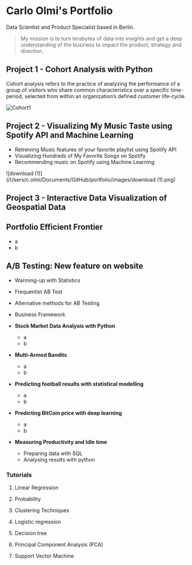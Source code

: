 # Carlo Olmi's Portfolio

Data Scientist and Product Specialist based in Berlin.

> My mission is to turn terabytes of data into insights and get a deep understanding of the business to impact the product, strategy and direction.
>
> 

## Project 1 - Cohort Analysis with Python

Cohort analysis refers to the practice of analyzing the performance of a group of visitors who share common characteristics over a specific time-period, selected from within an organization’s defined customer life-cycle.



![Cohort1](https://cdn-images-1.medium.com/max/1600/1*ikx5gxCWz2jpuDkim32M-A.png)

 

## Project 2 - Visualizing My Music Taste using Spotify API and Machine Learning

- Retreiving Music features of your favorite playlist using Spotify API
- Visualizing Hundreds of My Favorite Songs on Spotify
- Recommending music on Spotify using Machine Learning

![download (1)](/Users/c.olmi/Documents/GitHub/portfolio/images/download (1).png)

## Project 3 - Interactive Data Visualization of Geospatial Data



## **Portfolio Efficient Frontier**

- a
- b

## **A/B Testing: New feature on website**

- Warming-up with Statistics
- Frequentist AB Test
- Alternative methods for AB Testing
- Business Framework

- **Stock Market Data Analysis with Python**
  - a
  - b
- **Multi-Armed Bandits**
  - a
  - b
- **Predicting football results with statistical modelling**
  - a
  - b
- **Predicting BitCoin price with deep learning**
  - a
  - b
- **Measuring Productivity and Idle time**
  - Preparing data with SQL
  - Analysing results with python



### Tutorials

1. Linear Regression

2. Probability

3. Clustering Techniques

4. Logistic regression

5. Decision tree

6. Principal Component Analysis (PCA)

7. Support Vector Machine

   


